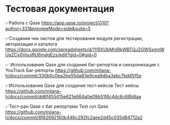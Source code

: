 # Тестовая документация

✅Работа с Qase
https://app.qase.io/project/G10?author=331&previewMode=side&suite=5

✅Создания чек листов для тестирования модуля регистрации, авторизации и каталога
https://docs.google.com/spreadsheets/d/1YRXUbMnlRkWBTQJ2GWSxmnWUqZCx0VpuiftU6mdgEzs/edit?gid=0#gid=0   

✅ Использование Qase для создания баг-репортов и синхронизация с YouTrack
Баг-репорты https://github.com/milana-h/docs/commit/330b0c0ea2be55da93e9cea9dba3abc7bd45f5e

✅Использование Qase для создания тест-кейсов
Тест кейсы https://github.com/milana-h/docs/commit/dd6f455415e621e664a0e09b51f4c4dc6c68b8aa

✅Тест-ран Qase с баг репортами
Test run Qase https://github.com/milana-h/docs/commit/6f82692160b446c292fc2aee2d45c035d84712a2
